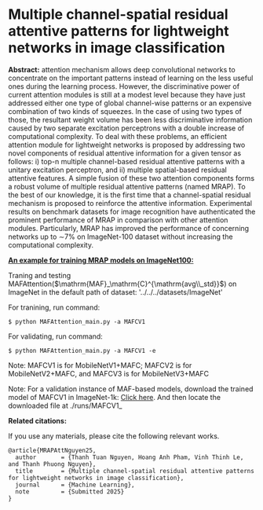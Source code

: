 # Multiple channel-spatial residual attentive patterns for lightweight networks in image classification
**Abstract:**
attention mechanism allows deep convolutional networks to concentrate on the important patterns instead of learning on the less useful ones during the learning process.
However, the discriminative power of current attention modules is still at a modest level because they have just addressed either one type of global channel-wise patterns or an expensive combination of two kinds of squeezes. In the case of using two types of those, the resultant weight volume has been less discriminative information caused by two separate excitation perceptrons with a double increase of computational complexity.
To deal with these problems, an efficient attention module for lightweight networks is proposed by addressing two novel components of residual attentive information for a given tensor as follows: i) top-n multiple channel-based residual attentive patterns with a unitary excitation perceptron, and ii) multiple spatial-based residual attentive features.
A simple fusion of these two attention components forms a robust volume of multiple residual attentive patterns (named MRAP).
To the best of our knowledge, it is the first time that a channel-spatial residual mechanism is proposed to reinforce the attentive information.
Experimental results on benchmark datasets for image recognition have authenticated the prominent performance of MRAP in comparison with other attention modules.
Particularly, MRAP has improved the performance of concerning networks up to $\sim$7\% on ImageNet-100 dataset without increasing the computational complexity.

<u>**An example for training MRAP models on ImageNet100:**</u>


Traning and testing MAFAttention($\mathrm{MAF}_\mathrm{C}^{\mathrm{avg\\_std}}$) on ImageNet
in the default path of dataset: '../../../datasets/ImageNet'

For tranining, run command:
```
$ python MAFAttention_main.py -a MAFCV1
```
For validating, run command:
```
$ python MAFAttention_main.py -a MAFCV1 -e
```

Note: MAFCV1 is for MobileNetV1+MAFC; MAFCV2 is for MobileNetV2+MAFC, and MAFCV3 is for MobileNetV3+MAFC

Note: For a validation instance of MAF-based models, download the trained model of MAFCV1 in ImageNet-1k: [Click here](https://drive.google.com/file/d/1YrQTfAk9QYIBcf_l8aAtKG87XxDtVbSE/view?usp=drive_link). And then locate the downloaded file at ./runs/MAFCV1_

**Related citations:**

If you use any materials, please cite the following relevant works.

```
@article{MRAPAttNguyen25,
  author       = {Thanh Tuan Nguyen, Hoang Anh Pham, Vinh Thinh Le, and Thanh Phuong Nguyen},
  title        = {Multiple channel-spatial residual attentive patterns for lightweight networks in image classification},
  journal      = {Machine Learning},
  note         = {Submitted 2025}
}
```

